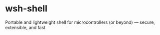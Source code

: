 # wsh-shell
Portable and lightweight shell for microcontrollers (or beyond) — secure, extensible, and fast

